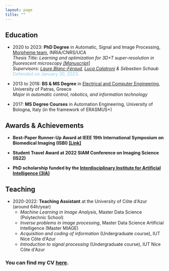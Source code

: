 ```yaml
---
layout: page
title: ""
---
```



## Education

- 2020 to 2023: **PhD Degree** in Automatic, Signal and Image Processing, [Morpheme team](https://team.inria.fr/morpheme/), INRIA/CNRS/UCA <br />
*Thesis Title: Learning and optimization for 3D+T super-resolution in fluorescent microscopy [[Manuscript]](https://theses.hal.science/tel-04089027) <br />
Supervisors: [Laure Blanc-Féraud](https://www.i3s.unice.fr/~blancf/), [Luca Calatroni](https://sites.google.com/view/lucacalatroni) & Sébastien Schaub* <br />
<span style='color: skyblue;'>Defended on January 30, 2023.</span> 


- 2013 to 2018: **BS & MS Degree** in [Electrical and Computer Engineering](http://www.ece.upatras.gr/index.php/en/), University of Patras, Greece <br />
*Major in automatic control, robotics, and information technology*

- 2017: **MS Degree Courses** in Automation Engineering, University of Bologna, Italy (in the framework of ERASMUS+)


## Awards & Achievements

- **Best-Paper Runner-Up Award at IEEE 19th International Symposium on Biomedical Imaging (ISBI) [[Link]](https://3ia.univ-cotedazur.eu/best-paper-runner-up-award-for-vasiliki-stergiopoulou)**

- **Student Travel Award at 2022 SIAM Conference on Imaging Science (IS22)**

- **PhD scholarship funded by the [Interdisciplinary Institute for Artificial Intelligence (3IA)](https://3ia.univ-cotedazur.eu/)**

## Teaching

- 2020-2022: **Teaching Assistant** at the University of Côte d'Azur (around 64h/year)
  - *Machine Learning in Image Analysis*, Master Data Science (Polytechnic School)
  - *Inverse problems in image processing*, Master Data Science Artificial Intelligence (Master MIAGE)
  - *Acquisition and coding of information* (Undergraduate course), IUT Nice Côte d'Azur
  - *Introduction to signal processing* (Undergraduate course), IUT Nice Côte d'Azur


### You can find my CV [here](CV_Stergiopoulou.pdf).
